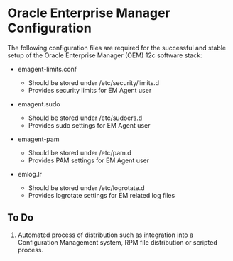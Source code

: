 # Oracle Enterprise Manager Configuration

The following configuration files are required for the successful and stable setup of
the Oracle Enterprise Manager (OEM) 12c software stack:

  - emagent-limits.conf
    - Should be stored under /etc/security/limits.d
    - Provides security limits for EM Agent user
    
  - emagent.sudo
    - Should be stored under /etc/sudoers.d
    - Provides sudo settings for EM Agent user

  - emagent-pam
    - Should be stored under /etc/pam.d
    - Provides PAM settings for EM Agent user

  - emlog.lr
    - Should be stored under /etc/logrotate.d
    - Provides logrotate settings for EM related log files
  
## To Do
1. Automated process of distribution such as integration into a Configuration Management system,
  RPM file distribution or scripted process.
